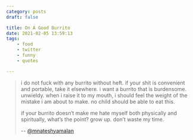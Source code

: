 ```yaml
---
category: posts
draft: false

title: On A Good Burrito
date: 2021-02-05 13:59:13
tags:
    - food
    - twitter
    - funny
    - quotes

---
```


> i do not fuck with any burrito without heft. if your shit is convenient and portable, take it elsewhere. i want a burrito that is burdensome. unwieldy. when i raise it to my mouth, i should feel the weight of the mistake i am about to make. no child should be able to eat this.
>
> if your burrito doesn’t make me hate myself both physically and spiritually, what’s the point? grow up. don’t waste my time.
>
> -- [@mnateshyamalan](https://twitter.com/mnateshyamalan/status/1241749182437888000?lang=en)
